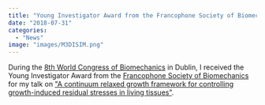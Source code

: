 ```yaml
---
title: "Young Investigator Award from the Francophone Society of Biomechanics"
date: "2018-07-31"
categories: 
  - "News"
image: "images/M3DISIM.png"
---
```


During the [8th World Congress of Biomechanics](http://wcb2018.com) in Dublin, I received the Young Investigator Award from the [Francophone Society of Biomechanics](http://www.biomecanique.org) for my talk on ["A continuum relaxed growth framework for controlling growth-induced residual stresses in living tissues"](https://app.oxfordabstracts.com/stages/123/programme-builder/submission/20740?backHref=/events/123/sessions/63&view=published).

